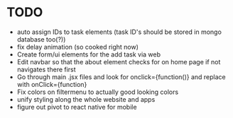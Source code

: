 # TODO

- auto assign IDs to task elements (task ID's should be stored in mongo database too(?))
- fix delay animation (so cooked right now)
- Create form/ui elements for the add task via web
- Edit navbar so that the about element checks for on home page if not navigates there first
- Go through main .jsx files and look for onclick={function()} and replace with onClick={function}
- Fix colors on filtermenu to actually good looking colors
- unify styling along the whole website and apps
- figure out pivot to react native for mobile